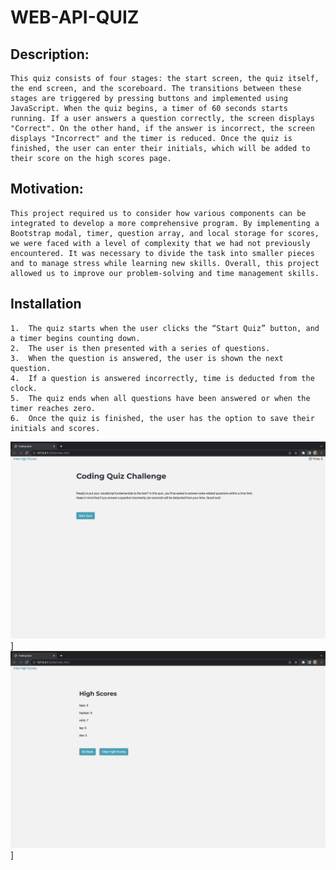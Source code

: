 # WEB-API-QUIZ

## Description:
    
    This quiz consists of four stages: the start screen, the quiz itself, the end screen, and the scoreboard. The transitions between these stages are triggered by pressing buttons and implemented using JavaScript. When the quiz begins, a timer of 60 seconds starts running. If a user answers a question correctly, the screen displays "Correct". On the other hand, if the answer is incorrect, the screen displays "Incorrect" and the timer is reduced. Once the quiz is finished, the user can enter their initials, which will be added to their score on the high scores page.

## Motivation:

    This project required us to consider how various components can be integrated to develop a more comprehensive program. By implementing a Bootstrap modal, timer, question array, and local storage for scores, we were faced with a level of complexity that we had not previously encountered. It was necessary to divide the task into smaller pieces and to manage stress while learning new skills. Overall, this project allowed us to improve our problem-solving and time management skills.

## Installation 

    1.	The quiz starts when the user clicks the “Start Quiz” button, and a timer begins counting down.
    2.	The user is then presented with a series of questions.
    3.	When the question is answered, the user is shown the next question.
    4.	If a question is answered incorrectly, time is deducted from the clock.
    5.	The quiz ends when all questions have been answered or when the timer reaches zero.
    6.	Once the quiz is finished, the user has the option to save their initials and scores.

 ![alt text](assets/images/IMG.jpeg)]
 ![alt text](assets/images/IMG.png)]